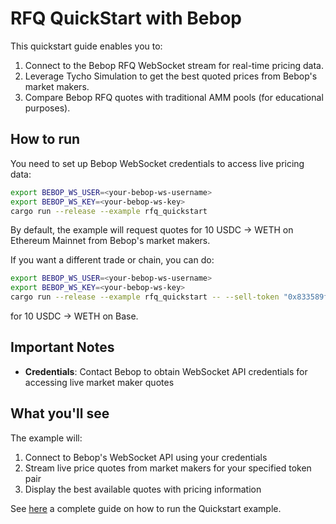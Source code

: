 # RFQ QuickStart with Bebop

This quickstart guide enables you to:

1. Connect to the Bebop RFQ WebSocket stream for real-time pricing data.
2. Leverage Tycho Simulation to get the best quoted prices from Bebop's market makers.
3. Compare Bebop RFQ quotes with traditional AMM pools (for educational purposes).

## How to run

You need to set up Bebop WebSocket credentials to access live pricing data:

```bash
export BEBOP_WS_USER=<your-bebop-ws-username>
export BEBOP_WS_KEY=<your-bebop-ws-key>
cargo run --release --example rfq_quickstart
```

By default, the example will request quotes for 10 USDC -> WETH on Ethereum Mainnet from Bebop's market makers.

If you want a different trade or chain, you can do:

```bash
export BEBOP_WS_USER=<your-bebop-ws-username>
export BEBOP_WS_KEY=<your-bebop-ws-key>
cargo run --release --example rfq_quickstart -- --sell-token "0x833589fCD6eDb6E08f4c7C32D4f71b54bdA02913" --buy-token "0x4200000000000000000000000000000000000006" --sell-amount 10 --chain "base"
```

for 10 USDC -> WETH on Base.

## Important Notes

- **Credentials**: Contact Bebop to obtain WebSocket API credentials for accessing live market maker quotes

## What you'll see

The example will:
1. Connect to Bebop's WebSocket API using your credentials
2. Stream live price quotes from market makers for your specified token pair
3. Display the best available quotes with pricing information

See [here](https://docs.propellerheads.xyz/tycho/for-solvers/tycho-quickstart) a complete guide on how to run the
Quickstart example.